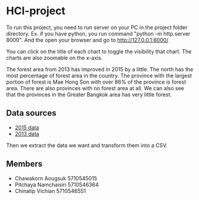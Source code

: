 # HCI-project #
To run this project,  you need to run server on your PC in the project folder directory.
Ex.
if you have python, you run command "python -m http.server 8000". And the open your browser and go to http://127.0.0.1:8000/

  You can click on the title of each chart to toggle the visibility that chart. The charts are also zoomable on the x-axis.
  
  The forest area from 2013 has improved in 2015 by a little. The north has the most percentage of forest area in the country. The province with the largest portion of forest is Mae Hong Son with over 86% of the province is forest area. There are also provinces with no forest area at all. We can also see that the provinces in the Greater Bangkok area has very little forest.
  
## Data sources ##
 - [2015 data](https://data.go.th/DatasetDetail.aspx?id=b4664c3a-cea5-426a-b3f3-98c695678749)
 - [2013 data](http://www.dnp.go.th/statistics/2556/%E0%B8%95%E0%B8%B2%E0%B8%A3%E0%B8%B2%E0%B8%87%201%20%E0%B8%9E%E0%B8%B7%E0%B9%89%E0%B8%99%E0%B8%97%E0%B8%B5%E0%B9%88%E0%B8%9B%E0%B9%88%E0%B8%B2%E0%B9%84%E0%B8%A1%E0%B9%89%20%E0%B9%81%E0%B8%A2%E0%B8%81%E0%B8%A3%E0%B8%B2%E0%B8%A2%E0%B8%88%E0%B8%B1%E0%B8%87%E0%B8%AB%E0%B8%A7%E0%B8%B1%E0%B8%94%20%E0%B8%9B%E0%B8%B5%20%E0%B8%9E.%E0%B8%A8.%202555%20-%202556.xls)
 
 Then we extract the data we want and transform them into a CSV.
 
## Members ##
 - Chawakorn Aougsuk 5710545015
 - Pitchaya Namchaisiri 5710546364
 - Chinatip Vichian 5710546551
 
